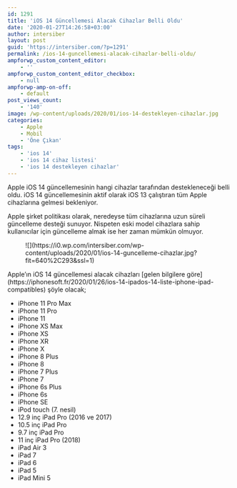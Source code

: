 ```yaml
---
id: 1291
title: 'iOS 14 Güncellemesi Alacak Cihazlar Belli Oldu'
date: '2020-01-27T14:26:58+03:00'
author: intersiber
layout: post
guid: 'https://intersiber.com/?p=1291'
permalink: /ios-14-guncellemesi-alacak-cihazlar-belli-oldu/
ampforwp_custom_content_editor:
    - ''
ampforwp_custom_content_editor_checkbox:
    - null
ampforwp-amp-on-off:
    - default
post_views_count:
    - '140'
image: /wp-content/uploads/2020/01/ios-14-destekleyen-cihazlar.jpg
categories:
    - Apple
    - Mobil
    - 'Öne Çıkan'
tags:
    - 'ios 14'
    - 'ios 14 cihaz listesi'
    - 'ios 14 destekleyen cihazlar'
---
```


Apple iOS 14 güncellemesinin hangi cihazlar tarafından destekleneceği belli oldu. iOS 14 güncellemesinin aktif olarak iOS 13 çalıştıran tüm Apple cihazlarına gelmesi bekleniyor.

Apple şirket politikası olarak, neredeyse tüm cihazlarına uzun süreli güncelleme desteği sunuyor. Nispeten eski model cihazlara sahip kullanıcılar için güncelleme almak ise her zaman mümkün olmuyor.

<figure class="wp-block-image size-large">![](https://i0.wp.com/intersiber.com/wp-content/uploads/2020/01/ios-14-guncelleme-cihazlar.jpg?fit=640%2C293&ssl=1)</figure>Apple’ın iOS 14 güncellemesi alacak cihazları [gelen bilgilere göre](https://iphonesoft.fr/2020/01/26/ios-14-ipados-14-liste-iphone-ipad-compatibles) şöyle olacak;

- iPhone 11 Pro Max
- iPhone 11 Pro
- iPhone 11
- iPhone XS Max
- iPhone XS
- iPhone XR
- iPhone X
- iPhone 8 Plus
- iPhone 8
- iPhone 7 Plus
- iPhone 7
- iPhone 6s Plus
- iPhone 6s
- iPhone SE
- iPod touch (7. nesil)
- 12.9 inç iPad Pro (2016 ve 2017)
- 10.5 inç iPad Pro
- 9.7 inç iPad Pro
- 11 inç iPad Pro (2018)
- iPad Air 3
- iPad 7
- iPad 6
- iPad 5
- iPad Mini 5